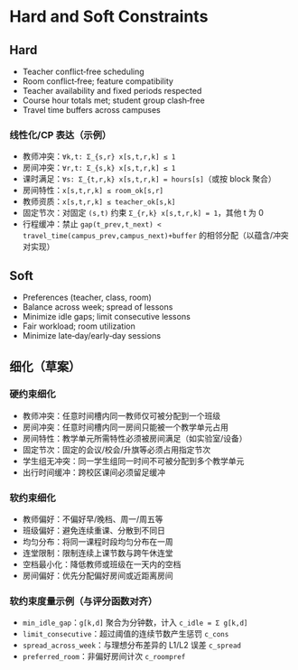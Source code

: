 # Hard and Soft Constraints

## Hard

- Teacher conflict‑free scheduling
- Room conflict‑free; feature compatibility
- Teacher availability and fixed periods respected
- Course hour totals met; student group clash‑free
- Travel time buffers across campuses

### 线性化/CP 表达（示例）

- 教师冲突：`∀k,t: Σ_{s,r} x[s,t,r,k] ≤ 1`
- 房间冲突：`∀r,t: Σ_{s,k} x[s,t,r,k] ≤ 1`
- 课时满足：`∀s: Σ_{t,r,k} x[s,t,r,k] = hours[s]`（或按 block 聚合）
- 房间特性：`x[s,t,r,k] ≤ room_ok[s,r]`
- 教师资质：`x[s,t,r,k] ≤ teacher_ok[s,k]`
- 固定节次：对固定 `(s,t)` 约束 `Σ_{r,k} x[s,t,r,k] = 1`，其他 t 为 0
- 行程缓冲：禁止 `gap(t_prev,t_next) < travel_time(campus_prev,campus_next)+buffer` 的相邻分配（以蕴含/冲突对实现）

## Soft

- Preferences (teacher, class, room)
- Balance across week; spread of lessons
- Minimize idle gaps; limit consecutive lessons
- Fair workload; room utilization
- Minimize late‑day/early‑day sessions

## 细化（草案）

### 硬约束细化

- 教师冲突：任意时间槽内同一教师仅可被分配到一个班级
- 房间冲突：任意时间槽内同一房间只能被一个教学单元占用
- 房间特性：教学单元所需特性必须被房间满足（如实验室/设备）
- 固定节次：固定的会议/校会/升旗等必须占用指定节次
- 学生组无冲突：同一学生组同一时间不可被分配到多个教学单元
- 出行时间缓冲：跨校区课间必须留足缓冲

### 软约束细化

- 教师偏好：不偏好早/晚档、周一/周五等
- 班级偏好：避免连续重课、分散到不同日
- 均匀分布：将同一课程时段均匀分布在一周
- 连堂限制：限制连续上课节数与跨午休连堂
- 空档最小化：降低教师或班级在一天内的空档
- 房间偏好：优先分配偏好房间或近距离房间

### 软约束度量示例（与评分函数对齐）

- `min_idle_gap`：`g[k,d]` 聚合为分钟数，计入 `c_idle = Σ g[k,d]`
- `limit_consecutive`：超过阈值的连续节数产生惩罚 `c_cons`
- `spread_across_week`：与理想分布差异的 L1/L2 误差 `c_spread`
- `preferred_room`：非偏好房间计次 `c_roompref`
